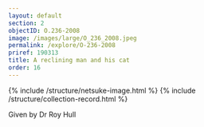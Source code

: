 ```yaml
---
layout: default
section: 2
objectID: O.236-2008
image: /images/large/O_236_2008.jpeg
permalink: /explore/O-236-2008
priref: 190313
title: A reclining man and his cat
order: 16
---
```

{% include /structure/netsuke-image.html %}
{% include /structure/collection-record.html %}

Given by Dr Roy Hull
